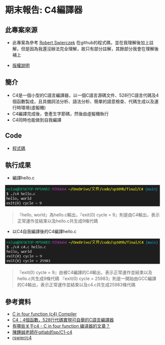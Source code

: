 # 期末報告: C4編譯器

## 此專案來源
* 此專案為參考 [Robert Swierczek](https://github.com/rswier/c4) 在github的程式碼，並在我理解後加上註解，但是因為我還沒辦法完全理解，故只有部分註解，其餘部分我會在理解後補上

* [版權說明](https://github.com/rswier/c4/blob/master/LICENSE)

## 簡介
* C4是一個小型的C語言編譯器，以一個C語言源碼文件、528行C語言代碼及4個函數製成，且具備詞法分析、語法分析、簡單的語意檢查、代碼生成以及運行時環境(虛擬機)
* C4編譯完成後，會產生字節碼，然後由虛擬機執行
* C4同時也能做到自我編譯

## Code
* [程式碼](https://github.com/ZKX-0326/sp109b/blob/main/final/C4/c4.c)

## 執行成果
* 編譯hello.c

![hello](https://github.com/ZKX-0326/sp109b/blob/main/final/C4/picture/hello.png)
> 『hello, world』為hello.c輸出，『exit(0) cycle = 9』則是由C4輸出，表示正常運作並結束以及hello.c共生成9條代碼
* 以C4自我編譯後的C4編譯hello.c

![C4hello](https://github.com/ZKX-0326/sp109b/blob/main/final/C4/picture/C4hello.png)
> 『exit(0) cycle = 9』由被C4編譯的C4輸出，表示正常運作並結束以及hello.c共生成9條代碼
> 『exit(0) cycle = 25983』則是一開始由GCC編譯的C4輸出，表示正常運作並結束以及c4.c共生成25983條代碼

## 參考資料
* [C in four function (c4) Compiler](https://hackmd.io/@srhuang/Bkk2eY5ES)
* [C4：4個函數，528行代碼實現可自舉的C語言編譯器](https://kknews.cc/zh-tw/code/zrkmqga.html)
* [有哪些关于c4 - C in four function 编译器的文章？](https://www.zhihu.com/question/28249756)
* [陳鍾誠老師在gitlab的sp/C1-c4](https://gitlab.com/ccc109/sp/-/tree/master/C1-c4)
* [rswier/c4](https://github.com/rswier/c4)